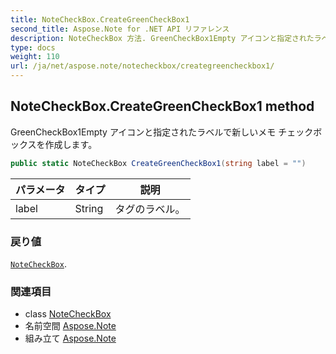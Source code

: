 ```yaml
---
title: NoteCheckBox.CreateGreenCheckBox1
second_title: Aspose.Note for .NET API リファレンス
description: NoteCheckBox 方法. GreenCheckBox1Empty アイコンと指定されたラベルで新しいメモ チェックボックスを作成します
type: docs
weight: 110
url: /ja/net/aspose.note/notecheckbox/creategreencheckbox1/
---
```

## NoteCheckBox.CreateGreenCheckBox1 method

GreenCheckBox1Empty アイコンと指定されたラベルで新しいメモ チェックボックスを作成します。

```csharp
public static NoteCheckBox CreateGreenCheckBox1(string label = "")
```

| パラメータ | タイプ | 説明 |
| --- | --- | --- |
| label | String | タグのラベル。 |

### 戻り値

[`NoteCheckBox`](../).

### 関連項目

* class [NoteCheckBox](../)
* 名前空間 [Aspose.Note](../../notecheckbox/)
* 組み立て [Aspose.Note](../../../)


